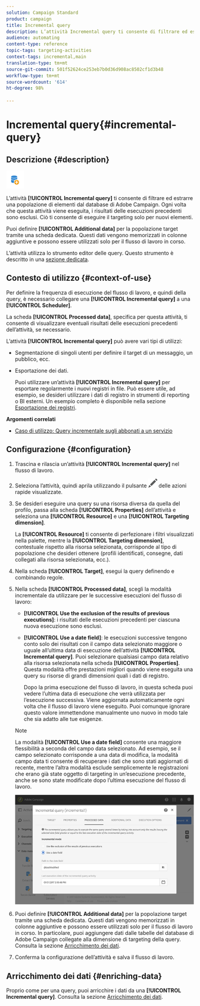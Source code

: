 ```yaml
---
solution: Campaign Standard
product: campaign
title: Incremental query
description: L’attività Incremental query ti consente di filtrare ed estrarre una popolazione di elementi dal database di Adobe Campaign.
audience: automating
content-type: reference
topic-tags: targeting-activities
context-tags: incremental,main
translation-type: tm+mt
source-git-commit: 501f52624ce253eb7b0d36d908ac8502cf1d3b48
workflow-type: tm+mt
source-wordcount: '614'
ht-degree: 98%

---
```



# Incremental query{#incremental-query}

## Descrizione {#description}

![](assets/incremental.png)

L’attività **[!UICONTROL Incremental query]** ti consente di filtrare ed estrarre una popolazione di elementi dal database di Adobe Campaign. Ogni volta che questa attività viene eseguita, i risultati delle esecuzioni precedenti sono esclusi. Ciò ti consente di eseguire il targeting solo per nuovi elementi.

Puoi definire **[!UICONTROL Additional data]** per la popolazione target tramite una scheda dedicata. Questi dati vengono memorizzati in colonne aggiuntive e possono essere utilizzati solo per il flusso di lavoro in corso.

L’attività utilizza lo strumento editor delle query. Questo strumento è descritto in una [sezione dedicata](../../automating/using/editing-queries.md#about-query-editor).

## Contesto di utilizzo {#context-of-use}

Per definire la frequenza di esecuzione del flusso di lavoro, e quindi della query, è necessario collegare una **[!UICONTROL Incremental query]** a una **[!UICONTROL Scheduler]**.

La scheda **[!UICONTROL Processed data]**, specifica per questa attività, ti consente di visualizzare eventuali risultati delle esecuzioni precedenti dell’attività, se necessario.

L’attività **[!UICONTROL Incremental query]** può avere vari tipi di utilizzi:

* Segmentazione di singoli utenti per definire il target di un messaggio, un pubblico, ecc.

* Esportazione dei dati.

   Puoi utilizzare un’attività **[!UICONTROL Incremental query]** per esportare regolarmente i nuovi registri in file. Può essere utile, ad esempio, se desideri utilizzare i dati di registro in strumenti di reporting o BI esterni. Un esempio completo è disponibile nella sezione [Esportazione dei registri](../../automating/using/exporting-logs.md).

**Argomenti correlati**

* [Caso di utilizzo: Query incrementale sugli abbonati a un servizio](../../automating/using/incremental-query-on-subscribers.md)

## Configurazione {#configuration}

1. Trascina e rilascia un’attività **[!UICONTROL Incremental query]** nel flusso di lavoro.
1. Seleziona l’attività, quindi aprila utilizzando il pulsante ![](assets/edit_darkgrey-24px.png) delle azioni rapide visualizzate.
1. Se desideri eseguire una query su una risorsa diversa da quella del profilo, passa alla scheda **[!UICONTROL Properties]** dell’attività e seleziona una **[!UICONTROL Resource]** e una **[!UICONTROL Targeting dimension]**.

   La **[!UICONTROL Resource]** ti consente di perfezionare i filtri visualizzati nella palette, mentre la **[!UICONTROL Targeting dimension]**, contestuale rispetto alla risorsa selezionata, corrisponde al tipo di popolazione che desideri ottenere (profili identificati, consegne, dati collegati alla risorsa selezionata, ecc.).

1. Nella scheda **[!UICONTROL Target]**, esegui la query definendo e combinando regole.
1. Nella scheda **[!UICONTROL Processed data]**, scegli la modalità incrementale da utilizzare per le successive esecuzioni del flusso di lavoro:

   * **[!UICONTROL Use the exclusion of the results of previous executions]**: i risultati delle esecuzioni precedenti per ciascuna nuova esecuzione sono esclusi.
   * **[!UICONTROL Use a date field]**: le esecuzioni successive tengono conto solo dei risultati con il campo data selezionato maggiore o uguale all’ultima data di esecuzione dell’attività **[!UICONTROL Incremental query]**. Puoi selezionare qualsiasi campo data relativo alla risorsa selezionata nella scheda **[!UICONTROL Properties]**. Questa modalità offre prestazioni migliori quando viene eseguita una query su risorse di grandi dimensioni quali i dati di registro.

      Dopo la prima esecuzione del flusso di lavoro, in questa scheda puoi vedere l’ultima data di esecuzione che verrà utilizzata per l’esecuzione successiva. Viene aggiornata automaticamente ogni volta che il flusso di lavoro viene eseguito. Puoi comunque ignorare questo valore immettendone manualmente uno nuovo in modo tale che sia adatto alle tue esigenze.
   >[!NOTE]
   >
   >La modalità **[!UICONTROL Use a date field]** consente una maggiore flessibilità a seconda del campo data selezionato. Ad esempio, se il campo selezionato corrisponde a una data di modifica, la modalità campo data ti consente di recuperare i dati che sono stati aggiornati di recente, mentre l’altra modalità esclude semplicemente le registrazioni che erano già state oggetto di targeting in un’esecuzione precedente, anche se sono state modificate dopo l’ultima esecuzione del flusso di lavoro.

   ![](assets/incremental_query_usedatefield.png)

1. Puoi definire **[!UICONTROL Additional data]** per la popolazione target tramite una scheda dedicata. Questi dati vengono memorizzati in colonne aggiuntive e possono essere utilizzati solo per il flusso di lavoro in corso. In particolare, puoi aggiungere dati dalle tabelle del database di Adobe Campaign collegate alla dimensione di targeting della query. Consulta la sezione [Arricchimento dei dati](../../automating/using/query.md#enriching-data).
1. Conferma la configurazione dell’attività e salva il flusso di lavoro.

## Arricchimento dei dati {#enriching-data}

Proprio come per una query, puoi arricchire i dati da una **[!UICONTROL Incremental query]**. Consulta la sezione [Arricchimento dei dati](../../automating/using/query.md#enriching-data).
